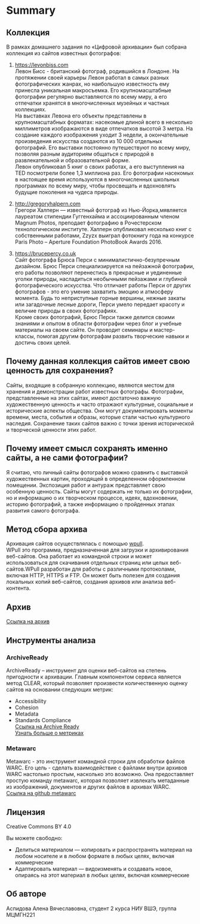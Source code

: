 # Summary
## Коллекция
В рамках домашнего задания по «Цифровой архивации» был собрана коллекция из сайтов известных фотографов:
1) https://levonbiss.com  
Левон Бисс - британский фотограф, родившийся в Лондоне. На протяжении своей карьеры Левон работал в самых разных фотографических жанрах, но наибольшую известность ему принесла уникальная макросъемка. Его крупномасштабные фотографии регулярно выставляются по всему миру, а его отпечатки хранятся в многочисленных музейных и частных коллекциях.  
На выставках Левона его объекты представлены в крупномасштабных форматах: насекомые длиной всего в несколько миллиметров изображаются в виде отпечатков высотой 3 метра. На создание каждого изображения уходит 3 недели, а окончательные произведения искусства создаются из 10 000 отдельных фотографий. Его выставки постоянно путешествуют по всему миру, позволяя разным аудиториям общаться с природой в развлекательной и образовательной форме.  
Левон опубликовал 5 книг о своих работах, а его выступления на TED посмотрели более 1,3 миллиона раз. Его фотографии насекомых в настоящее время используются в многочисленных школьных программах по всему миру, чтобы просвещать и вдохновлять будущие поколения на чудеса природы.  

2) http://gregoryhalpern.com   
Грегори Халперн — известный фотограф из Нью-Йорка,мявляется лауреатом стипендии Гуггенхайма и ассоциированным членом Magnum Photos, преподает фотографию в Рочестерском технологическом институте. Халперн опубликовал несколько книг с собственными работами, Zzyzx выиграл фотокнигу года на конкурсе Paris Photo – Aperture Foundation PhotoBook Awards 2016. 

3) https://brucepercy.co.uk   
Сайт фотографа Брюса Перси с минималистично-безупречным дизайном. Брюс Перси специализируется на пейзажной фотографии, его работы позволяют перенестись в прекрасные и уединенные уголки природы, насладиться необычными пейзажами и глубиной фотографического искусства. Что отличает работы Перси от других фотографов - это его умение захватить эмоцию и атмосферу момента. Будь то неприступные горные вершины, нежные закаты или загадочные лесные дороги, Перси умело передает красоту и величие природы в своих фотографиях.  
Кроме своих фотографий, Брюс Перси также делится своими знаниями и опытом в области фотографии через блог и учебные материалы на своем сайте. Он проводит семинары и мастер-классы, помогая другим фотографам развить творческие навыки и достичь своих целей.  

## Почему данная коллекция сайтов имеет свою ценность для сохранения?
Сайты, входящие в собранную коллекцию, являются местом для хранения и демонстрации работ известных фотографы. Фотографии, представленные на этих сайтах, имеют достаточно важную художественную ценность и часто отражают культурные, социальные и исторические аспекты общества. Они могут документировать моменты времени, места, события и образы, которые стали частью культурного наследия. Сохранение таких сайтов важно с точки зрения исторической и творческой ценности этих работ.   

## Почему имеет смысл сохранять именно сайты, а не сами фотографии?  
Я считаю, что личный сайты фотографов можно сравнить с выставкой художественных картин, проходящей в определенном оформленном помещении. Экспозиция работ и антураж представляет свою особенную ценность. Сайты могут содержать не только их фотографии, но и информацию о их творческом процессе, идеях, вдохновении, историю фотографий, а также информацию о пройденных этапах развития самого фотографа. 

## Метод сбора архива
Архивация сайтов осуществлялась с помощью [wpull](https://wpull.readthedocs.io/en/master/intro.html).  
WPull это программа, предназначенная для загрузки и архивирования веб-сайтов. Она работает из командной строки и может использоваться для скачивания отдельных страниц или целых веб-сайтов.WPull разработан для работы с различными протоколами, включая HTTP, HTTPS и FTP. Он может быть полезен для создания локальных копий веб-сайтов, создания архивов или анализа веб-контента.

## Архив
[Ссылка на архив](https://www.dropbox.com/scl/fo/noswyld2eaxppr5vf51tv/h?rlkey=3gn3tm9bbhb0d57nih6ty2jyt&dl=0)

## Инструменты анализа
### ArchiveReady  
ArchiveReady – инструмент для оценки веб-сайтов на степень пригодности к архивации. Главным компонентом сервиса является метод CLEAR, который позволяет произвести количественную оценку сайтов на основании следующих метрик:  
* Accessibility  
* Cohesion  
* Metadata  
* Standards Compliance  
[Ссылка на Archive Ready](https://archiveready.com/)   
[Узнать больше о метриках](http://purl.pt/24107/1/iPres2013_PDF/CLEAR%20a%20credible%20method%20to%20evaluate%20website%20archivability.pdf)
### Metawarc
Metawarc - это инструмент командной строки для обработки файлов WARC. Его цель - сделать взаимодействие с файлами внутри архивов WARC настолько простым, насколько это возможно. Она предоставляет простую команду metawarc, которая позволяет извлекать метаданные из изображений, документов и других файлов в архивах WARC.  
[Ссылка на github metawarc](https://github.com/datacoon/metawarc)
## Лицензия
Creative Commons BY 4.0  
  
Вы можете свободно:   
* Делиться материалом — копировать и распространять материал на любом носителе и в любом формате в любых целях, включая коммерческие  
* Адаптировать материал — видоизменять и создавать новое, опираясь на этот материал в любых целях, включая коммерческие  

## Об авторе
Аспидова Алена Вячеславовна, студент 2 курса НИУ ВШЭ, группа МЦМГН221   






<!--
**aspeedok/aspeedok** is a ✨ _special_ ✨ repository because its `README.md` (this file) appears on your GitHub profile.

Here are some ideas to get you started:

- 🔭 I’m currently working on ...
- 🌱 I’m currently learning ...
- 👯 I’m looking to collaborate on ...
- 🤔 I’m looking for help with ...
- 💬 Ask me about ...
- 📫 How to reach me: ...
- 😄 Pronouns: ...
- ⚡ Fun fact: ...
-->
